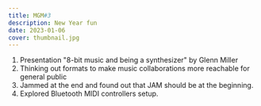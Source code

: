```yaml
---
title: MGM#3
description: New Year fun
date: 2023-01-06
cover: thumbnail.jpg
---
```


<youtube-embed video="m0LMj8WZskk" />

1. Presentation "8-bit music and being a synthesizer" by Glenn Miller
2. Thinking out formats to make music collaborations more reachable for general public
3. Jammed at the end and found out that JAM should be at the beginning.
4. Explored Bluetooth MIDI controllers setup.
